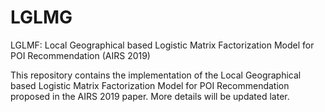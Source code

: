 # LGLMG
LGLMF: Local Geographical based Logistic Matrix Factorization Model for POI Recommendation (AIRS 2019)

This repository contains the implementation of the Local Geographical based Logistic Matrix Factorization Model for POI Recommendation proposed in the AIRS 2019 paper. More details will be updated later.
